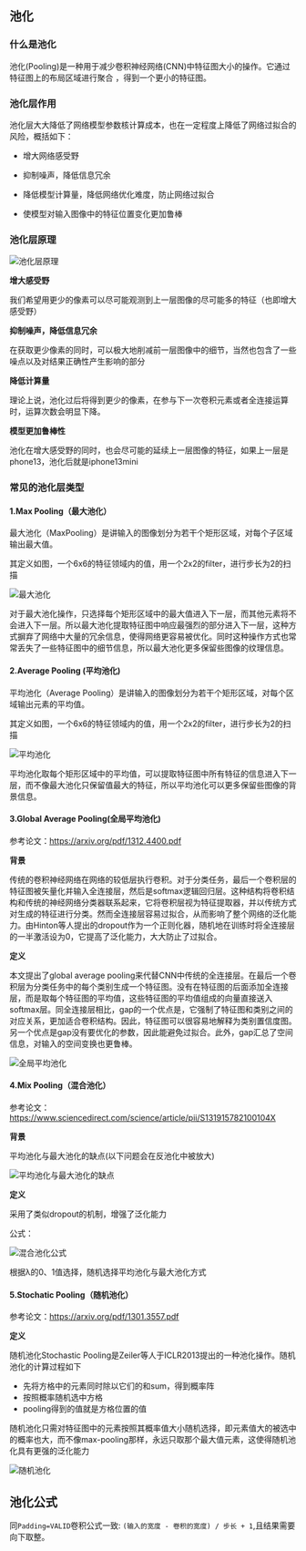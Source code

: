 ## 池化

### 什么是池化

池化(Pooling)是一种用于减少卷积神经网络(CNN)中特征图大小的操作。它通过特征图上的布局区域进行聚合
，得到一个更小的特征图。

### 池化层作用

池化层大大降低了网络模型参数核计算成本，也在一定程度上降低了网络过拟合的风险，概括如下：

 - 增大网络感受野
 
 - 抑制噪声，降低信息冗余
 
 - 降低模型计算量，降低网络优化难度，防止网络过拟合
 
 - 使模型对输入图像中的特征位置变化更加鲁棒
 
 ### 池化层原理
 
 ![池化层原理](./img/cnn_2023-11-08_11-53-38.png)

 
 **增大感受野**
 
 我们希望用更少的像素可以尽可能观测到上一层图像的尽可能多的特征（也即增大感受野）
 
 **抑制噪声，降低信息冗余**
 
 在获取更少像素的同时，可以极大地削减前一层图像中的细节，当然也包含了一些噪点以及对结果正确性产生影响的部分
 
 **降低计算量**
 
 理论上说，池化过后将得到更少的像素，在参与下一次卷积元素或者全连接运算时，运算次数会明显下降。
 
 **模型更加鲁棒性**
 
 池化在增大感受野的同时，也会尽可能的延续上一层图像的特征，如果上一层是phone13，池化后就是iphone13mini
 
 ### 常见的池化层类型
 
 #### 1.Max Pooling（最大池化）
 
 最大池化（MaxPooling）是讲输入的图像划分为若干个矩形区域，对每个子区域输出最大值。
 
 其定义如图，一个6x6的特征领域内的值，用一个2x2的filter，进行步长为2的扫描
 
 ![最大池化](./img/cnn_2023-11-08_14-21-44.png)
 
对于最大池化操作，只选择每个矩形区域中的最大值进入下一层，而其他元素将不会进入下一层。所以最大池化提取特征图中响应最强烈的部分进入下一层，这种方式摒弃了网络中大量的冗余信息，使得网络更容易被优化。同时这种操作方式也常常丢失了一些特征图中的细节信息，所以最大池化更多保留些图像的纹理信息。

#### 2.Average Pooling (平均池化)

平均池化（Average Pooling）是讲输入的图像划分为若干个矩形区域，对每个区域输出元素的平均值。

 其定义如图，一个6x6的特征领域内的值，用一个2x2的filter，进行步长为2的扫描
 
 ![平均池化](./img/cnn_2023-11-08_14-25-25.png)
  
 平均池化取每个矩形区域中的平均值，可以提取特征图中所有特征的信息进入下一层，而不像最大池化只保留值最大的特征，所以平均池化可以更多保留些图像的背景信息。


#### 3.Global Average Pooling(全局平均池化)

参考论文：https://arxiv.org/pdf/1312.4400.pdf

**背景**

传统的卷积神经网络在网络的较低层执行卷积。对于分类任务，最后一个卷积层的特征图被矢量化并输入全连接层，然后是softmax逻辑回归层。这种结构将卷积结构和传统的神经网络分类器联系起来，它将卷积层视为特征提取器，并以传统方式对生成的特征进行分类。然而全连接层容易过拟合，从而影响了整个网络的泛化能力。由Hinton等人提出的dropout作为一个正则化器，随机地在训练时将全连接层的一半激活设为0，它提高了泛化能力，大大防止了过拟合。

**定义**

本文提出了global average pooling来代替CNN中传统的全连接层。在最后一个卷积层为分类任务中的每个类别生成一个特征图。没有在特征图的后面添加全连接层，而是取每个特征图的平均值，这些特征图的平均值组成的向量直接送入softmax层。同全连接层相比，gap的一个优点是，它强制了特征图和类别之间的对应关系，更加适合卷积结构。因此，特征图可以很容易地解释为类别置信度图。另一个优点是gap没有要优化的参数，因此能避免过拟合。此外，gap汇总了空间信息，对输入的空间变换也更鲁棒。

![全局平均池化](./img/cnn_2023-11-08_14-51-53.png)

#### 4.Mix Pooling（混合池化）

参考论文：https://www.sciencedirect.com/science/article/pii/S131915782100104X

**背景**

平均池化与最大池化的缺点(以下问题会在反池化中被放大)

![平均池化与最大池化的缺点](./img/cnn_2023-11-08_15-00-34.png)

**定义**

采用了类似dropout的机制，增强了泛化能力

公式：

![混合池化公式](./img/cnn_2023-11-08_14-59-34.png)

根据λ的0、1值选择，随机选择平均池化与最大池化方式


#### 5.Stochatic Pooling（随机池化）

参考论文：https://arxiv.org/pdf/1301.3557.pdf

**定义**

随机池化Stochastic Pooling是Zeiler等人于ICLR2013提出的一种池化操作。随机池化的计算过程如下

- 先将方格中的元素同时除以它们的和sum，得到概率阵
- 按照概率随机选中方格
- pooling得到的值就是方格位置的值

随机池化只需对特征图中的元素按照其概率值大小随机选择，即元素值大的被选中的概率也大，而不像max-pooling那样，永远只取那个最大值元素，这使得随机池化具有更强的泛化能力

![随机池化](./img/cnn_2023-11-08_15-14-43.png)

## 池化公式

同`Padding=VALID`卷积公式一致: `(输入的宽度 - 卷积的宽度) / 步长 + 1`,且结果需要向下取整。


```python

```
